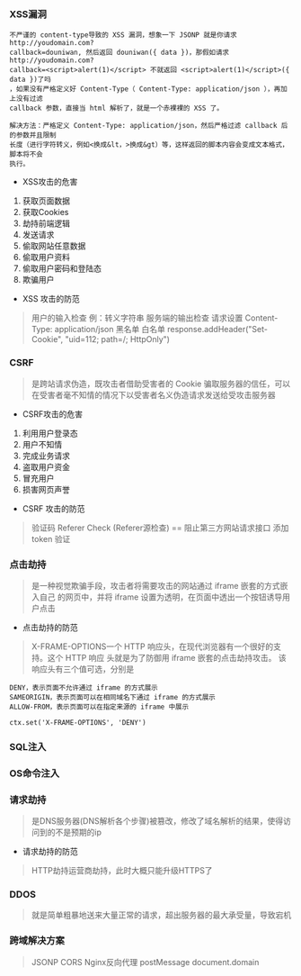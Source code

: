 ### XSS漏洞
```
不严谨的 content-type导致的 XSS 漏洞，想象一下 JSONP 就是你请求 http://youdomain.com?
callback=douniwan, 然后返回 douniwan({ data })，那假如请求 http://youdomain.com?
callback=<script>alert(1)</script> 不就返回 <script>alert(1)</script>({ data })了吗
，如果没有严格定义好 Content-Type（ Content-Type: application/json ），再加上没有过滤 
callback 参数，直接当 html 解析了，就是一个赤裸裸的 XSS 了。

解决方法：严格定义 Content-Type: application/json，然后严格过滤 callback 后的参数并且限制
长度（进行字符转义，例如<换成&lt，>换成&gt）等，这样返回的脚本内容会变成文本格式，脚本将不会
执行。
```
- XSS攻击的危害
1. 获取页面数据
2. 获取Cookies
3. 劫持前端逻辑
4. 发送请求
5. 偷取网站任意数据
6. 偷取用户资料
7. 偷取用户密码和登陆态
8. 欺骗用户

- XSS 攻击的防范
> 用户的输入检查 例：转义字符串
> 服务端的输出检查
> 请求设置 Content-Type: application/json
> 黑名单
> 白名单  response.addHeader("Set-Cookie", "uid=112; path=/; HttpOnly")

### CSRF
> 是跨站请求伪造，既攻击者借助受害者的 Cookie 骗取服务器的信任，可以在受害者毫不知情的情况下以受害者名义伪造请求发送给受攻击服务器
- CSRF攻击的危害
1. 利用用户登录态
2. 用户不知情
3. 完成业务请求
4. 盗取用户资金
5. 冒充用户
6. 损害网页声誉

- CSRF 攻击的防范
> 验证码
> Referer Check (Referer源检查) == 阻止第三方网站请求接口
> 添加 token 验证

### 点击劫持
> 是一种视觉欺骗手段，攻击者将需要攻击的网站通过 iframe 嵌套的方式嵌入自己
的网页中，并将 iframe 设置为透明，在页面中透出一个按钮诱导用户点击
- 点击劫持的防范
> X-FRAME-OPTIONS⼀个 HTTP 响应头，在现代浏览器有⼀个很好的⽀持。这个 HTTP 响应
> 头就是为了防御⽤ iframe 嵌套的点击劫持攻击。
> 该响应头有三个值可选，分别是
```
DENY，表示⻚⾯不允许通过 iframe 的⽅式展示
SAMEORIGIN，表示⻚⾯可以在相同域名下通过 iframe 的⽅式展示
ALLOW-FROM，表示⻚⾯可以在指定来源的 iframe 中展示

ctx.set('X-FRAME-OPTIONS', 'DENY')
```

### SQL注入

### OS命令注入

### 请求劫持
> 是DNS服务器(DNS解析各个步骤)被篡改，修改了域名解析的结果，使得访问到的不是预期的ip
- 请求劫持的防范
> HTTP劫持运营商劫持，此时⼤概只能升级HTTPS了

### DDOS
> 就是简单粗暴地送来⼤量正常的请求，超出服务器的最⼤承受量，导致宕机

### 跨域解决方案
> JSONP
> CORS
> Nginx反向代理
> postMessage
> document.domain